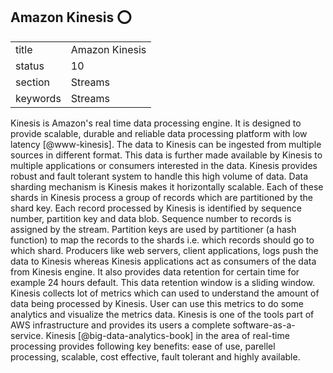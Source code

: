 ## Amazon Kinesis :o:


|          |                    |
| -------- | ------------------ |
| title    | Amazon Kinesis     | 
| status   | 10                 |
| section  | Streams            |
| keywords | Streams            |



Kinesis is Amazon's real time data processing engine. It is designed
to provide scalable, durable and reliable data processing platform
with low latency [@www-kinesis].  The data to Kinesis can be
ingested from multiple sources in different format. This data is
further made available by Kinesis to multiple applications or
consumers interested in the data. Kinesis provides robust and fault
tolerant system to handle this high volume of data. Data sharding
mechanism is Kinesis makes it horizontally scalable. Each of these
shards in Kinesis process a group of records which are partitioned by
the shard key. Each record processed by Kinesis is identified by
sequence number, partition key and data blob. Sequence number to
records is assigned by the stream. Partition keys are used by
partitioner (a hash function) to map the records to the shards
i.e. which records should go to which shard. Producers like web
servers, client applications, logs push the data to Kinesis whereas
Kinesis applications act as consumers of the data from Kinesis
engine. It also provides data retention for certain time for example
24 hours default. This data retention window is a sliding
window. Kinesis collects lot of metrics which can used to understand
the amount of data being processed by Kinesis.  User can use this
metrics to do some analytics and visualize the metrics data.  Kinesis
is one of the tools part of AWS infrastructure and provides its users
a complete
software-as-a-service. Kinesis [@big-data-analytics-book] in the
area of real-time processing provides following key benefits: ease of
use, parellel processing, scalable, cost effective, fault tolerant and
highly available.



